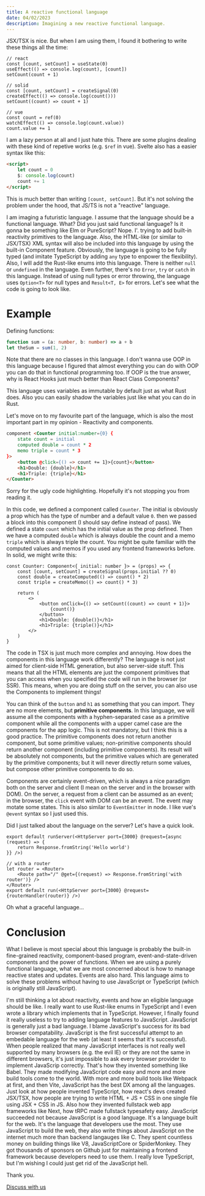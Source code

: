 ```yaml
---
title: A reactive functional language
date: 04/02/2023
description: Imagining a new reactive functional language.
---
```


JSX/TSX is nice. But when I am using them, I found it bothering to write these things all the time:

```tsx
// react
const [count, setCount] = useState(0)
useEffect(() => console.log(count), [count])
setCount(count + 1)

// solid
const [count, setCount] = createSignal(0)
createEffect(() => console.log(count()))
setCount((count) => count + 1)

// vue
const count = ref(0)
watchEffect(() => console.log(count.value))
count.value += 1
```

I am a lazy person at all and I just hate this. There are some plugins dealing with these kind of repetive works (e.g. `$ref` in vue). Svelte also has a easier syntax like this:

```html
<script>
	let count = 0
	$: console.log(count)
	count += 1
</script>
```

This is much better than writing `[count, setCount]`. But it's not solving the problem under the hood, that JS/TS is not a "reactive" language.

I am imaging a futuristic language. I assume that the language should be a functional language. What? Did you just said functional language? Is it gonna be something like Elm or PureScript? Nope. I'. trying to add built-in reactivity primitives to the language. Also, the HTML-like (or similar to JSX/TSX) XML syntax will also be included into this language by using the built-in Component feature. Obviously, the language is going to be fully typed (and imitate TypeScript by adding `any` type to enpower the flexibility). Also, I will add the Rust-like enums into this language. There is neither `null` or `undefined` in the language. Even further, there's no `Error`, `try` or `catch` in this language. Instead of using null types or error throwing, the language uses `Option<T>` for null types and `Result<T, E>` for errors. Let's see what the code is going to look like.

# Example

Defining functions:

```ts
function sum = (a: number, b: number) => a + b
let theSum = sum(1, 2)
```

Note that there are no classes in this language. I don't wanna use OOP in this language because I figured that almost everything you can do with OOP you can do that in functional programming too. If OOP is the true answer, why is React Hooks just much better than React Class Components?

This language uses variables as immutable by default just as what Rust does. Also you can easily shadow the variables just like what you can do in Rust.

Let's move on to my favourite part of the language, which is also the most important part in my opinion - Reactivity and components.

```html
component <Counter initial:number={0} {
    state count = initial
    computed double = count * 2
    memo triple = count * 3
}>
    <button @click={() => count += 1}>{count}</button>
    <h1>Double: {double}</h1>
    <h1>Triple: {triple}</h1>
</Counter>
```

Sorry for the ugly code highlighting. Hopefully it's not stopping you from reading it.

In this code, we defined a component called `Counter`. The initial is obviously a prop which has the type of number and a default value `0`. then we passed a block into this component (I should say define instead of pass). We defined a state `count` which has the initial value as the prop defined. Then we have a computed `double` which is always double the count and a memo `triple` which is always triple the count. You might be quite familiar with the computed values and memos if you used any frontend frameworks before. In solid, we might write this:

```tsx
const Counter: Component<{ initial: number }> = (props) => {
	const [count, setCount] = createSignal(props.initial ?? 0)
	const double = createComputed(() => count() * 2)
	const triple = createMemo(() => count() * 3)

	return (
		<>
			<button onClick={() => setCount((count) => count + 1)}>
				{count()}
			</button>
			<h1>Double: {double()}</h1>
			<h1>Triple: {triple()}</h1>
		</>
	)
}
```

The code in TSX is just much more complex and annoying. How does the components in this language work differently? The language is not just aimed for client-side HTML generation, but also server-side stuff. This means that all the HTML elements are just the component primitives that you can access when you specified the code will run in the browser (or SSR). This means, when you are doing stuff on the server, you can also use the Components to implement things!

You can think of the `button` and `h1` as something that you can import. They are no more elements, but **primitive components**. In this language, we will assume all the components with a hyphen-separated case as a primitive component while all the components with a upper camel case are the components for the app logic. This is not mandatory, but I think this is a good practice. The primitive components does not return another component, but some primitive values; non-primitive components should return another component (including primitive components). Its result will be absolutely not components, but the primitive values which are generated by the primitive components; but it will never directly return some values, but compose other primitive components to do so.

Components are certainly event-driven, which is always a nice paradigm both on the server and client (I mean on the server and in the browser with DOM). On the server, a request from a client can be assumed as an event; in the browser, the `click` event with DOM can be an event. The event may motate some states. This is also similar to `EventEmitter` in node. I like vue's `@event` syntax so I just used this.

Did I just talked about the language on the server? Let's have a quick look.

```tsx
export default runServer(<HttpServer port={3000} @request={async (request) => {
    return Response.fromString('Hello world')
}} />)

// with a router
let router = <Router>
    <Route path="/" @get={(request) => Response.fromString('with router')} />
</Router>
export default run(<HttpServer port={3000} @request={routerHandler(router)} />)
```

Oh what a graceful language...

# Conclusion

What I believe is most special about this language is probably the built-in fine-grained reactivity, component-based program, event-and-state-driven components and the power of functions. When we are using a purely functional language, what we are most concerned about is how to manage reactive states and updates. Events are also hard. This language aims to solve these problems without having to use JavaScript or TypeScript (which is originally still JavaScript).

I'm still thinking a lot about reactivity, events and how an eligible language should be like. I really want to use Rust-like enums in TypeScript and I even wrote a library which implements that in TypeScript. However, I finally found it really useless to try to adding language features to JavaScript. JavaScript is generally just a bad language. I blame JavaScript's success for its bad browser compatability. JavaScript is the first successful attempt to an embedable language for the web (at least it seems that it's successful). When people realized that many JavaScript interfaces is not really well supported by many browsers (e.g. the evil IE) or they are not the same in different browsers, it's just impossible to ask every browser provider to implement JavaScrip correctly. That's how they invented something like Babel. They made modifying JavaScript code easy and more and more build tools come to the world. With more and more build tools like Webpack at first, and then Vite, JavaScript has the best DX among all the languages. Just look at how people invented TypeScript, how react's devs created JSX/TSX, how people are trying to write HTML + JS + CSS in one single file using JSX + CSS in JS. Also how they invented fullstack web app frameworks like Next, how tRPC made fullstack typesafety easy. JavaScript succeeded not because JavaScript is a good language. It's a language built for the web. It's the language that developers use the most. They use JavaScript to build the web, they also write things about JavaScript on the internet much more than backend langauges like C. They spent countless money on building things like V8, JavaScriptCore or SpiderMonkey. They got thousands of sponsors on Github just for maintaining a frontend framework because developers need to use them. I really love TypeScript, but I'm wishing I could just get rid of the JavaScript hell.

Thank you.

[Discuss with us](https://github.com/zihan-ch/portfolio/discussions/1)
